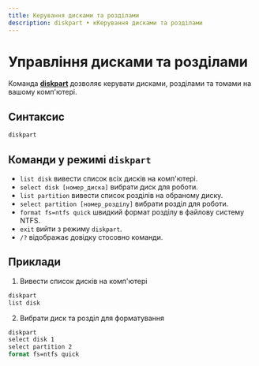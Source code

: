 ```yaml
---
title: Керування дисками та розділами
description: diskpart • кКерування дисками та розділами
---
```


# Управління дисками та розділами

Команда **[diskpart](https://docs.microsoft.com/en-us/windows-server/administration/windows-commands/diskpart 'Microsoft Dosc')** дозволяє керувати дисками, розділами та томами на вашому комп'ютері.

## Синтаксис

```cmd
diskpart
```

## Команди у режимі `diskpart`

- `list disk` вивести список всіх дисків на комп'ютері.
- `select disk [номер_диска]` вибрати диск для роботи.
- `list partition` вивести список розділів на обраному диску.
- `select partition [номер_розділу]` вибрати розділ для роботи.
- `format fs=ntfs quick` швидкий формат розділу в файлову систему NTFS.
- `exit` вийти з режиму `diskpart`.
- `/?` відображає довідку стосовно команди.

## Приклади

1. Вивести список дисків на комп'ютері

```cmd
diskpart
list disk
```

2. Вибрати диск та розділ для форматування

```cmd
diskpart
select disk 1
select partition 2
format fs=ntfs quick
```
